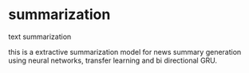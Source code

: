 # summarization
text summarization

this is a extractive summarization model for news summary generation using neural networks, transfer learning and bi directional GRU.
